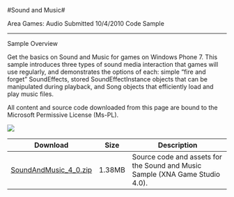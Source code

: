 #Sound and Music#

Area
Games: Audio
Submitted
10/4/2010
Code Sample

---

Sample Overview

Get the basics on Sound and Music for games on Windows Phone 7. This sample introduces three types of sound media interaction that games will use regularly, and demonstrates the options of each: simple “fire and forget” SoundEffects, stored SoundEffectInstance objects that can be manipulated during playback, and Song objects that efficiently load and play music files.


All content and source code downloaded from this page are bound to the Microsoft Permissive License (Ms-PL).

![](https://github.com/nkast/XNAGameStudio/blob/master/Images/musicAndSoundSample1.png)

 
Download | Size | Description
---|---|---|
[SoundAndMusic_4_0.zip](https://github.com/nkast/XNAGameStudio/blob/master/Samples/SoundAndMusic_4_0.zip?raw=true) | 1.38MB | Source code and assets for the Sound and Music Sample (XNA Game Studio 4.0). 